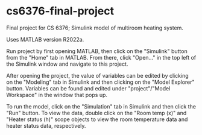 # cs6376-final-project
Final project for CS 6376; Simulink model of multiroom heating system.

Uses MATLAB version R2022a.

Run project by first opening MATLAB, then click on the "Simulink" button from the "Home" tab in MATLAB. From there, click "Open..." in the top left of the Simulink window and navigate to this project.

After opening the project, the value of variables can be edited by clicking on the "Modeling" tab in Simulink and then clicking on the "Model Explorer" button. Variables can be found and edited under "project"/"Model Workspace" in the window that pops up.

To run the model, click on the "Simulation" tab in Simulink and then click the "Run" button. To view the data, double click on the "Room temp (x)" and "Heater status (h)" scope objects to view the room temperature data and heater status data, respectively.
